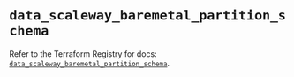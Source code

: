 # `data_scaleway_baremetal_partition_schema`

Refer to the Terraform Registry for docs: [`data_scaleway_baremetal_partition_schema`](https://registry.terraform.io/providers/scaleway/scaleway/2.57.0/docs/data-sources/baremetal_partition_schema).
